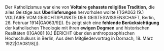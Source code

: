 
Der Katholizismus war eine von **Voltaire gehasste religiöse Tradition**, die alles Geistige aus **Überlieferungen** hervorholen wollte ([[GA063 (9.) VOLTAIRE VOM GESICHTSPUNKTE DER GEISTESWISSENSCHAFT, Berlin, 26. Februar 1914|GA063/9]]). Es zeigt sich eine **fehlende Berücksichtigung** der katholischen Theologie mit ihren **ewigen Dogmen** und historischen Realitäten ([[GA081 (8.) BERICHT über den anthroposophischen Hochschulkurs in Berlin, Aus dem Mitgliedervortrag in Dornach, 18. März 1922|GA081/8]]).
